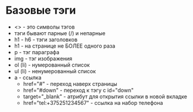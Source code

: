 # Базовые тэги

- <> - это символы тэгов
- тэги бывают парные (/) и непарные
- h1 - h6 - тэги заголовков
- h1 - на странице не БОЛЕЕ одного раза
- p - тэг параграфа
- img - тэг изображения
- ol (li) - нумерованный список
- ul (li) - ненумерованный список
- a - ссылка
  - href="#" - переход наверх страницы
  - href="#down" - переход к тэгу с id="down"
  - target="_blank" - атрибут для открытия ссылки в новой вкладке
  - href="tel:+375251234567" - ссылка на набор телефона
